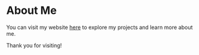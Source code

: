 # About Me

You can visit my website [here](https://khachdallak02.github.io/khachdallak) to explore my projects and learn more about me.

Thank you for visiting!
